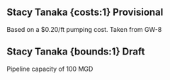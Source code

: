 ## Stacy Tanaka {costs:1} Provisional
Based on a $0.20/ft pumping cost.  Taken from GW-8

## Stacy Tanaka {bounds:1} Draft
Pipeline capacity of 100 MGD
